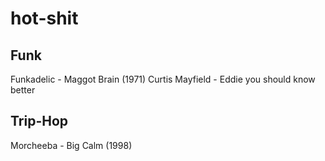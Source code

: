 # hot-shit

## Funk

Funkadelic - Maggot Brain (1971)
Curtis Mayfield - Eddie you should know better

## Trip-Hop

Morcheeba - Big Calm (1998)
